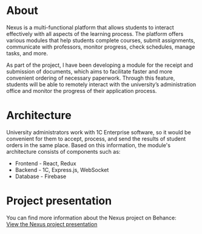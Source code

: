 # About
<p>Nexus is a multi-functional platform that allows students to interact effectively with all aspects of the learning process. The platform offers various modules that help students complete courses, submit assignments, communicate with professors, monitor progress, check schedules, manage tasks, and more.</p>

<p>As part of the project, I have been developing a module for the receipt and submission of documents, which aims to facilitate faster and more convenient ordering of necessary paperwork. Through this feature, students will be able to remotely interact with the university’s administration office and monitor the progress of their application process.</p>

# Architecture
University administrators work with 1C Enterprise software, so it would be convenient for them to accept, process, and send the results of student orders in the same place. Based on this information, the module's architecture consists of components such as:
<ul>
  <li>Frontend - React, Redux</li>
  <li>Backend - 1C, Express.js, WebSocket</li>
  <li>Database - Firebase</li>
</ul>

# Project presentation
<p>You can find more information about the Nexus project on Behance:<br />
  <a href="https://www.behance.net/gallery/187759097/Nexus-platform-for-students" target="_blank" rel="noopener noreferrer">View the Nexus project presentation</a>
</p>
